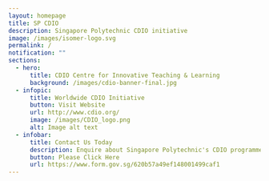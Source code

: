 ```yaml
---
layout: homepage
title: SP CDIO
description: Singapore Polytechnic CDIO initiative
image: /images/isomer-logo.svg
permalink: /
notification: ""
sections:
  - hero:
      title: CDIO Centre for Innovative Teaching & Learning
      background: /images/cdio-banner-final.jpg
  - infopic:
      title: Worldwide CDIO Initiative
      button: Visit Website
      url: http://www.cdio.org/
      image: /images/CDIO_logo.png
      alt: Image alt text
  - infobar:
      title: Contact Us Today
      description: Enquire about Singapore Polytechnic's CDIO programmes and/or events
      button: Please Click Here
      url: https://www.form.gov.sg/620b57a49ef148001499caf1
---
```

